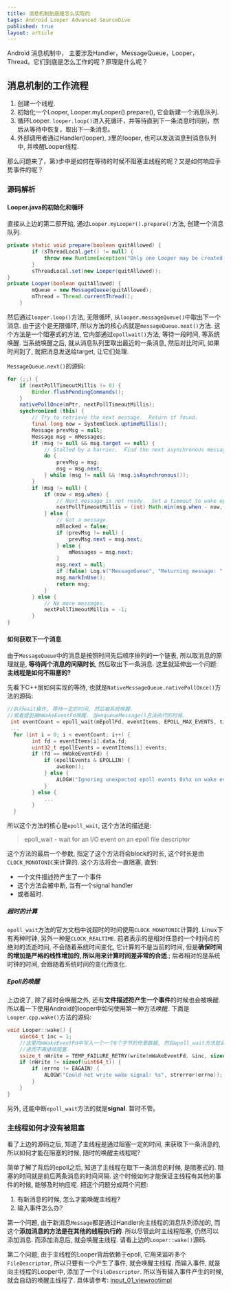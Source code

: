 ```yaml
---
title: 消息机制到底是怎么实现的
tags: Android Looper Advanced SourceDive
published: true
layout: article
---
```


Android 消息机制中， 主要涉及Handler，MessageQueue，Looper，Thread。它们到底是怎么工作的呢？原理是什么呢？

<!--more-->

## 消息机制的工作流程

1. 创建一个线程.
2. 初始化一个Looper, Looper.myLooper().prepare(), 它会新建一个消息队列.
3. 循环Looper. `looper.loop()`进入死循环，并等待直到下一条消息时间到，然后从等待中恢复，取出下一条消息。
4. 外部调用者通过Handler(looper), `3`里的looper, 也可以发送消息到消息队列中, 并唤醒Looper线程.

那么问题来了，第`3`步中是如何在等待的时候不阻塞主线程的呢？又是如何响应手势事件的呢？

### 源码解析

#### Looper.java的初始化和循环

直接从上边的第二部开始, 通过`Looper.myLooper().prepare()`方法, 创建一个消息队列.

```java
private static void prepare(boolean quitAllowed) {
        if (sThreadLocal.get() != null) {
            throw new RuntimeException("Only one Looper may be created per thread");
        }
        sThreadLocal.set(new Looper(quitAllowed));
}
private Looper(boolean quitAllowed) {
        mQueue = new MessageQueue(quitAllowed);
        mThread = Thread.currentThread();
    }
```

然后通过`looper.loop()`方法, 无限循环, 从`looper.messageQueue()`中取出下一个消息. 由于这个是无限循环, 所以方法的核心点就是`messageQueue.next()`方法. 这个方法是一个阻塞式的方法, 它内部通过`epollwait()`方法, 等待一段时间, 等系统唤醒. 当系统唤醒之后, 就从消息队列里取出最近的一条消息, 然后对比时间, 如果时间到了, 就把消息发送给target, 让它们处理.

`MessageQueue.next()`的源码:

```java
for (;;) {
    if (nextPollTimeoutMillis != 0) {
        Binder.flushPendingCommands();
    }
    nativePollOnce(mPtr, nextPollTimeoutMillis);
    synchronized (this) {
        // Try to retrieve the next message.  Return if found.
        final long now = SystemClock.uptimeMillis();
        Message prevMsg = null;
        Message msg = mMessages;
        if (msg != null && msg.target == null) {
            // Stalled by a barrier.  Find the next asynchronous message in the queue.
            do {
                prevMsg = msg;
                msg = msg.next;
            } while (msg != null && !msg.isAsynchronous());
        }
        if (msg != null) {
            if (now < msg.when) {
                // Next message is not ready.  Set a timeout to wake up when it is ready.
                nextPollTimeoutMillis = (int) Math.min(msg.when - now, Integer.MAX_VALUE);
            } else {
                // Got a message.
                mBlocked = false;
                if (prevMsg != null) {
                    prevMsg.next = msg.next;
                } else {
                    mMessages = msg.next;
                }
                msg.next = null;
                if (false) Log.v("MessageQueue", "Returning message: " + msg);
                msg.markInUse();
                return msg;
            }
        } else {
            // No more messages.
            nextPollTimeoutMillis = -1;
        }
}
```

#### 如何获取下一个消息

由于`MessageQueue`中的消息是按照时间先后顺序排列的一个链表, 所以取消息的原理就是, **等待两个消息的间隔时长**, 然后取出下一条消息. 这里就延伸出一个问题: **主线程是如何不阻塞的?**

先看下C++层如何实现的等待, 也就是`NativeMessageQueue.nativePollOnce()`方法的源码:

```c++
//执行wait操作, 等待一定的时间, 然后被系统唤醒.
//或者提前被mWakeEventFd唤醒. 当enqueueMessage()方法执行的时候.
 int eventCount = epoll_wait(mEpollFd, eventItems, EPOLL_MAX_EVENTS, timeoutMillis);
 ...
  for (int i = 0; i < eventCount; i++) {
        int fd = eventItems[i].data.fd;
        uint32_t epollEvents = eventItems[i].events;
        if (fd == mWakeEventFd) {
            if (epollEvents & EPOLLIN) {
                awoken();
            } else {
                ALOGW("Ignoring unexpected epoll events 0x%x on wake event fd.", epollEvents);
            }
        } else {
            ...
        }
  }
```

所以这个方法的核心是`epoll_wait`, 这个方法的描述是:

> epoll_wait -  wait  for  an I/O event on an epoll file descriptor

这个方法的最后一个参数, 指定了这个方法将会block的时长, 这个时长是由`CLOCK_MONOTONIC`来计算的. 这个方法将会一直阻塞, 直到:

* 一个文件描述符产生了一个事件
* 这个方法会被中断, 当有一个signal handler
* 或者超时.

##### 超时的计算

`epoll_wait`方法的官方文档中说超时的时间使用`CLOCK_MONOTONIC`计算的. Linux下有两种时钟, 另外一种是`CLOCK_REALTIME`. 前者表示的是相对任意的一个时间点的绝对的流逝时间, 不会随着系统时间变化, 它计算的不是当前的时间, 但是**确保时间的增加是严格的线性增加的, 所以用来计算时间差非常的合适**.; 后者相对的是系统时钟的时间, 会跟随着系统时间的变化而变化.

##### Epoll的唤醒

上边说了, 除了超时会唤醒之外, 还有**文件描述符产生一个事件**的时候也会被唤醒. 所以看一下使用Android的looper中如何使用第一种方法唤醒. 下面是`Looper.cpp.wake()`方法的源码:

```c++
void Looper::wake() {
    uint64_t inc = 1;
    //这里向mWakeEventFd中写入一个一个8个字节的任意数据, 然后epoll_wait方法就会监听到事件变化,
    //进而不再继续阻塞.
    ssize_t nWrite = TEMP_FAILURE_RETRY(write(mWakeEventFd, &inc, sizeof(uint64_t)));
    if (nWrite != sizeof(uint64_t)) {
        if (errno != EAGAIN) {
            ALOGW("Could not write wake signal: %s", strerror(errno));
        }
    }
}
```

另外, 还能中断`epoll_wait`方法的就是**signal**. 暂时不管。

### 主线程如何才没有被阻塞

看了上边的源码之后, 知道了主线程是通过阻塞一定的时间, 来获取下一条消息的, 所以如何才能在阻塞的时候, 随时的唤醒主线程呢?

简单了解了背后的epoll之后, 知道了主线程在取下一条消息的时候, 是阻塞式的. 阻塞的时间就是前后两条消息的时间间隔. 这个时候如何才能保证主线程有其他的事件的时候, 能够及时响应呢. 把这个问题分成两个问题:

1. 有新消息的时候, 怎么才能唤醒主线程?
2. 输入事件怎么办?

第一个问题, 由于新消息`Message`都是通过Handler向主线程的消息队列添加的, 而这个**添加消息的方法是在其他的线程执行的**. 所以尽管此时主线程阻塞, 仍然可以添加消息. 而添加消息后, 就会唤醒主线程. 请看上边的`Looper::wake()`源码.

第二个问题, 由于主线程的Looper背后依赖于epoll, 它用来监听多个`FileDescriptor`, 所以只要有一个产生了事件, 就会唤醒主线程. 而输入事件, 就是向主线程的Looper中, 添加了一个`FileDescriptor`. 所以当有输入事件产生的时候, 就会自动的唤醒主线程了. 具体请参考: [input_01_viewrootimpl](./2020-06-16-input_01_viewrootImpl.md)
